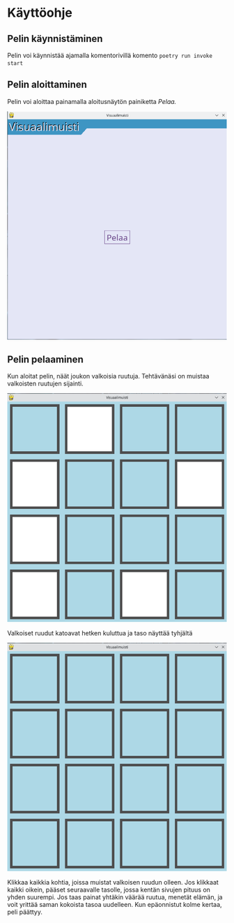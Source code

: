 # Käyttöohje

## Pelin käynnistäminen
Pelin voi käynnistää ajamalla komentorivillä komento ```poetry run invoke start```

## Pelin aloittaminen
Pelin voi aloittaa painamalla aloitusnäytön painiketta _Pelaa._  
  
![mainmenu](./kuvatiedostot/mainmenu.png)

## Pelin pelaaminen
Kun aloitat pelin, näät joukon valkoisia ruutuja. Tehtävänäsi on muistaa valkoisten ruutujen sijainti. 
  
![showncells](./kuvatiedostot/showncells.png)

Valkoiset ruudut katoavat hetken kuluttua ja taso näyttää tyhjältä  
  
![hiddencells](./kuvatiedostot/hiddencells.png)

Klikkaa kaikkia kohtia, joissa muistat valkoisen ruudun olleen. Jos klikkaat kaikki oikein, pääset seuraavalle tasolle, jossa kentän sivujen pituus on yhden suurempi.
Jos taas painat yhtäkin väärää ruutua, menetät elämän, ja voit yrittää saman kokoista tasoa uudelleen. Kun epäonnistut kolme kertaa, peli päättyy.


